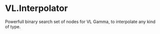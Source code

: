 # VL.Interpolator

Powerfull binary search set of nodes for VL Gamma, to interpolate any kind of type.